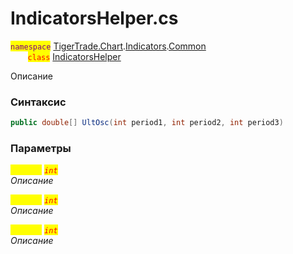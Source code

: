 
# IndicatorsHelper.cs
<mark style="color:purple;">`namespace`</mark> [TigerTrade.Chart](../../../../../TigerTrade.Chart.md).[Indicators](../../../../../TigerTrade.Chart/Indicators.md).[Common](../../../../../TigerTrade.Chart/Indicators/Common.md)  
&nbsp;&nbsp;&nbsp;&nbsp;&nbsp;&nbsp;&nbsp;<mark style="color:red;">`class`</mark> [IndicatorsHelper](../../IndicatorsHelper.cs.md)

Описание

### Синтаксис
```csharp
public double[] UltOsc(int period1, int period2, int period3)
```

### Параметры  
<mark style="color:yellow;">`period1`</mark> <mark style="color:red;">*`int`*</mark>  
 *Описание*  
  
<mark style="color:yellow;">`period2`</mark> <mark style="color:red;">*`int`*</mark>  
 *Описание*  
  
<mark style="color:yellow;">`period3`</mark> <mark style="color:red;">*`int`*</mark>  
 *Описание*  
  

                    
                    